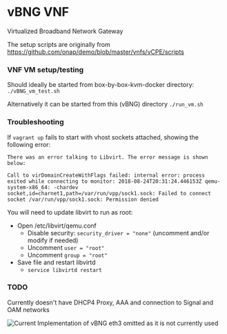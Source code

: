 # vBNG VNF

Virtualized Broadband Network Gateway

The setup scripts are originally from https://github.com/onap/demo/blob/master/vnfs/vCPE/scripts

### VNF VM setup/testing

Should ideally be started from box-by-box-kvm-docker directory:
`./vBNG_vm_test.sh`

Alternatively it can be started from this (vBNG) directory
`./run_vm.sh`

### Troubleshooting

If `vagrant up` fails to start with vhost sockets attached, showing the following error:
```
There was an error talking to Libvirt. The error message is shown
below:

Call to virDomainCreateWithFlags failed: internal error: process exited while connecting to monitor: 2018-08-24T20:31:24.446153Z qemu-system-x86_64: -chardev socket,id=charnet1,path=/var/run/vpp/sock1.sock: Failed to connect socket /var/run/vpp/sock1.sock: Permission denied
```
You will need to update libvirt to run as root:
- Open /etc/libvirt/qemu.conf
  - Disable security: `security_driver = "none"` (uncomment and/or modify if needed)
  - Uncomment `user = "root"`
  - Uncomment `group = "root"`
- Save file and restart libvirtd
  - `service libvirtd restart`

### TODO

Currently doesn't have DHCP4 Proxy, AAA and connection to Signal and OAM networks

![Current Implementation of vBNG](https://github.com/cncf/cnfs/blob/master/comparison/box-by-box-kvm-docker/vBNG/vBNG.png)
eth3 omitted as it is not currently used
